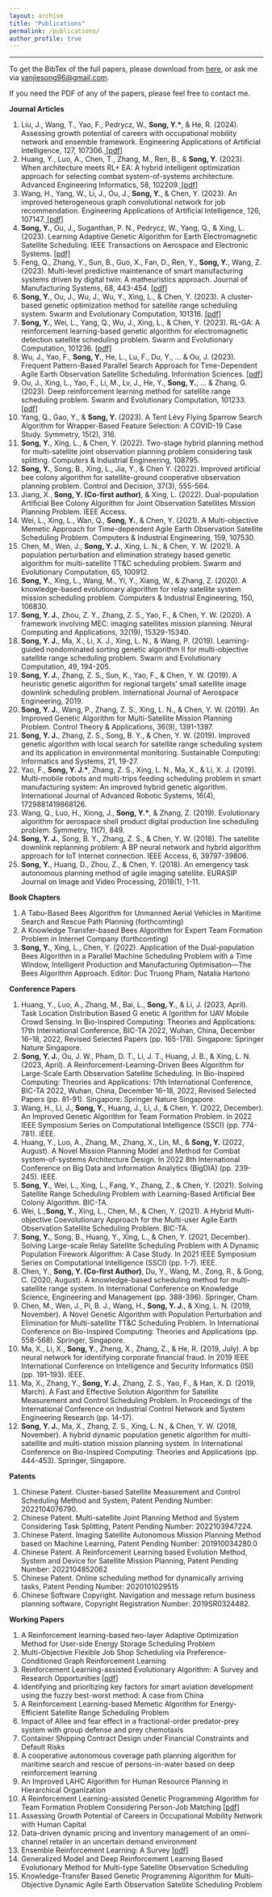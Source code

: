 ```yaml
---
layout: archive
title: "Publications"
permalink: /publications/
author_profile: true
---
```


---
To get the BibTex of the full papers, please download from [here](https://github.com/yanjiesong/yanjiesong.github.io/blob/master/files/mybib.bib), or ask me via yanjiesong96@gmail.com.

If you need the PDF of any of the papers, please feel free to contact me.

**Journal Articles**
<ol>
<li> Liu, J., Wang, T., Yao, F., Pedrycz, W., <b>Song, Y.*</b>, & He, R. (2024). Assessing growth potential of careers with occupational mobility network and ensemble framework. Engineering Applications of Artificial Intelligence, 127, 107306.<a href="https://github.com/yanjiesong/yanjiesong.github.io/blob/master/files/accessing2023.pdf"> [pdf]</a></li>
<li> Huang, Y., Luo, A., Chen, T., Zhang, M., Ren, B., & <b>Song, Y.</b> (2023). When architecture meets RL+ EA: A hybrid intelligent optimization approach for selecting combat system-of-systems architecture. Advanced Engineering Informatics, 58, 102209.<a href="https://github.com/yanjiesong/yanjiesong.github.io/blob/master/files/RL%2BEA.pdf"> [pdf]</a></li>
<li> Wang, H., Yang, W., Li, J., Ou, J., <b>Song, Y.</b>, & Chen, Y. (2023). An improved heterogeneous graph convolutional network for job recommendation. Engineering Applications of Artificial Intelligence, 126, 107147.<a href="https://github.com/yanjiesong/yanjiesong.github.io/blob/master/files/An%20improved%20heterogeneous%20graph%20convolutional%20network%20forjob%20recommendation.pdf"> [pdf]</a></li>
<li><b>Song, Y.</b>, Ou, J., Suganthan, P. N., Pedrycz, W., Yang, Q., & Xing, L. (2023). Learning Adaptive Genetic Algorithm for Earth Electromagnetic Satellite Scheduling. IEEE Transactions on Aerospace and Electronic Systems. <a href="https://github.com/yanjiesong/yanjiesong.github.io/blob/master/files/laga2023taes.pdf"> [pdf]</a></li>
<li>Feng, Q., Zhang, Y., Sun, B., Guo, X., Fan, D., Ren, Y., <b>Song, Y.</b>, Wang, Z. (2023). Multi-level predictive maintenance of smart manufacturing systems driven by digital twin: A matheuristics approach. Journal of Manufacturing Systems, 68, 443-454. <a href="https://github.com/yanjiesong/yanjiesong.github.io/blob/master/files/Multi-level%20predictive%20maintenance%20of%20smart%20manufacturing%20systems%20driven%20by%20digital%20twin%20A%20matheuristics%20approach.pdf"> [pdf]</a></li>
<li><b>Song, Y.</b>, Ou, J., Wu, J., Wu, Y., Xing, L., & Chen, Y. (2023). A cluster-based genetic optimization method for satellite range scheduling system. Swarm and Evolutionary Computation, 101316. <a href="https://github.com/yanjiesong/yanjiesong.github.io/blob/master/files/A%20cluster-based%20genetic%20optimization%20method%20for%20satellite%20range%20scheduling%20system.pdf"> [pdf]</a></li>
<li><b>Song, Y.</b>, Wei, L., Yang, Q., Wu, J., Xing, L., & Chen, Y. (2023). RL-GA: A reinforcement learning-based genetic algorithm for electromagnetic detection satellite scheduling problem. Swarm and Evolutionary Computation, 101236. <a href="https://github.com/yanjiesong/yanjiesong.github.io/blob/master/files/RLGA2023.pdf"> [pdf]</a></li>
<li>Wu, J., Yao, F., <b>Song, Y.</b>, He, L., Lu, F., Du, Y., ... & Ou, J. (2023). Frequent Pattern-Based Parallel Search Approach for Time-Dependent Agile Earth Observation Satellite Scheduling. Information Sciences. <a href="https://github.com/yanjiesong/yanjiesong.github.io/blob/master/files/Frequent%20pattern-based%20parallel%20search%20approach%20for%20time-dependent%20agile%20earth%20observation%20satellite%20scheduling.pdf"> [pdf]</a></li>
<li>Ou, J., Xing, L., Yao, F., Li, M., Lv, J., He, Y., <b>Song, Y.</b>, ... & Zhang, G. (2023). Deep reinforcement learning method for satellite range scheduling problem. Swarm and Evolutionary Computation, 101233. <a href="https://github.com/yanjiesong/yanjiesong.github.io/blob/master/files/Deep%20reinforcement%20learning%20method%20for%20satellite%20range%20scheduling%20problem.pdf"> [pdf]</a></li>
<li>Yang, Q., Gao, Y., & <b>Song, Y.</b> (2023). A Tent Lévy Flying Sparrow Search Algorithm for Wrapper-Based Feature Selection: A COVID-19 Case Study. Symmetry, 15(2), 316.</li>
<li><b>Song, Y.</b>, Xing, L., & Chen, Y. (2022). Two-stage hybrid planning method for multi-satellite joint observation planning problem considering task splitting. Computers & Industrial Engineering, 108795.</li>
<li><b>Song, Y.</b>, Song, B., Xing, L., Jia, Y., & Chen Y. (2022). Improved artificial bee colony algorithm for satellite-ground cooperative observation planning problem. Control and Decision, 37(3), 555-564.</li>
<li>Jiang, X.,<b> Song, Y. (Co-first author)</b>, & Xing, L. (2022). Dual-population Artificial Bee Colony Algorithm for Joint Observation Satellites Mission Planning Problem. IEEE Access.</li>
<li>Wei, L., Xing, L., Wan, Q., <b>Song, Y.</b>, & Chen, Y. (2021). A Multi-objective Memetic Approach for Time-dependent Agile Earth Observation Satellite Scheduling Problem. Computers & Industrial Engineering, 159, 107530.</li>
<li>Chen, M., Wen, J., <b>Song, Y. J.</b>, Xing, L. N., & Chen, Y. W. (2021). A population perturbation and elimination strategy based genetic algorithm for multi-satellite TT&C scheduling problem. Swarm and Evolutionary Computation, 65, 100912.</li>
<li><b>Song, Y.</b>, Xing, L., Wang, M., Yi, Y., Xiang, W., & Zhang, Z. (2020). A knowledge-based evolutionary algorithm for relay satellite system mission scheduling problem. Computers & Industrial Engineering, 150, 106830.</li>
<li><b>Song, Y. J.</b>, Zhou, Z. Y., Zhang, Z. S., Yao, F., & Chen, Y. W. (2020). A framework involving MEC: imaging satellites mission planning. Neural Computing and Applications, 32(19), 15329-15340.</li>
<li><b>Song, Y. J.</b>, Ma, X., Li, X. J., Xing, L. N., & Wang, P. (2019). Learning-guided nondominated sorting genetic algorithm II for multi-objective satellite range scheduling problem. Swarm and Evolutionary Computation, 49, 194-205. </li>
<li><b>Song, Y. J.</b>, Zhang, Z. S., Sun, K., Yao, F., & Chen, Y. W. (2019). A heuristic genetic algorithm for regional targets’ small satellite image downlink scheduling problem. International Journal of Aerospace Engineering, 2019.</li>
<li><b>Song, Y. J.</b>, Wang, P., Zhang, Z. S., Xing, L. N., & Chen, Y. W. (2019). An Improved Genetic Algorithm for Multi-Satellite Mission Planning Problem. Control Theory & Applications, 36(9), 1391-1397.</li>
<li><b>Song, Y. J.</b>, Zhang, Z. S., Song, B. Y., & Chen, Y. W. (2019). Improved genetic algorithm with local search for satellite range scheduling system and its application in environmental monitoring. Sustainable Computing: Informatics and Systems, 21, 19-27.</li>
<li>Yao, F., <b>Song, Y. J.*</b>, Zhang, Z. S., Xing, L. N., Ma, X., & Li, X. J. (2019). Multi-mobile robots and multi-trips feeding scheduling problem in smart manufacturing system: An improved hybrid genetic algorithm. International Journal of Advanced Robotic Systems, 16(4), 1729881419868126.</li>
<li>Wang, Q., Luo, H., Xiong, J., <b>Song, Y.*</b>, & Zhang, Z. (2019). Evolutionary algorithm for aerospace shell product digital production line scheduling problem. Symmetry, 11(7), 849.</li>
<li><b>Song, Y. J.</b>, Song, B. Y., Zhang, Z. S., & Chen, Y. W. (2018). The satellite downlink replanning problem: A BP neural network and hybrid algorithm approach for IoT Internet connection. IEEE Access, 6, 39797-39806.</li>
<li><b>Song, Y.</b>, Huang, D., Zhou, Z., & Chen, Y. (2018). An emergency task autonomous planning method of agile imaging satellite. EURASIP Journal on Image and Video Processing, 2018(1), 1-11.</li>
</ol>


**Book Chapters**
<ol>
<li>A Tabu-Based Bees Algorithm for Unmanned Aerial Vehicles in Maritime Search and Rescue Path Planning (forthcomting)</li>
<li>A Knowledge Transfer-based Bees Algorithm for	Expert Team Formation Problem in Internet	Company (forthcomting)</li>
<li><b>Song, Y.</b>, Xing, L., Chen, Y. (2022). Application of the Dual-population Bees Algorithm in a Parallel Machine Scheduling Problem with a Time Window, Intelligent Production and Manufacturing Optimisation—The Bees Algorithm Approach. Editor: Duc Truong Pham, Natalia Hartono</li>
</ol>

**Conference Papers**
<ol>
<li>Huang, Y., Luo, A., Zhang, M., Bai, L., <b>Song, Y.</b>, & Li, J. (2023, April). Task Location Distribution Based G enetic A lgorithm for UAV Mobile Crowd Sensing. In Bio-Inspired Computing: Theories and Applications: 17th International Conference, BIC-TA 2022, Wuhan, China, December 16–18, 2022, Revised Selected Papers (pp. 165-178). Singapore: Springer Nature Singapore.</li>
<li><b>Song, Y. J.</b>, Ou, J. W., Pham, D. T., Li, J. T., Huang, J. B., & Xing, L. N. (2023, April). A Reinforcement-Learning-Driven Bees Algorithm for Large-Scale Earth Observation Satellite Scheduling. In Bio-Inspired Computing: Theories and Applications: 17th International Conference, BIC-TA 2022, Wuhan, China, December 16–18, 2022, Revised Selected Papers (pp. 81-91). Singapore: Springer Nature Singapore.</li>
<li>Wang, H., Li, J., <b>Song, Y.</b>, Huang, J., Li, J., & Chen, Y. (2022, December). An Improved Genetic Algorithm for Team Formation Problem. In 2022 IEEE Symposium Series on Computational Intelligence (SSCI) (pp. 774-781). IEEE.</li>
<li>Huang, Y., Luo, A., Zhang, M., Zhang, X., Lin, M., & <b>Song, Y.</b> (2022, August). A Novel Mission Planning Model and Method for Combat system-of-systems Architecture Design. In 2022 8th International Conference on Big Data and Information Analytics (BigDIA) (pp. 239-245). IEEE.</li>
<li><b>Song, Y.</b>, Wei, L., Xing, L., Fang, Y., Zhang, Z., & Chen, Y. (2021). Solving Satellite Range Scheduling Problem with Learning-Based Artificial Bee Colony Algorithm. BIC-TA.</li>
<li>Wei, L.,<b>Song, Y.</b>, Xing, L., Chen, M., & Chen, Y. (2021). A Hybrid Multi-objective Coevolutionary Approach for the Multi-user Agile Earth Observation Satellite Scheduling Problem. BIC-TA.</li>
<li><b>Song, Y.</b>, Song, B., Huang, Y., Xing, L., & Chen, Y. (2021, December). Solving Large-scale Relay Satellite Scheduling Problem with A Dynamic Population Firework Algorithm: A Case Study. In 2021 IEEE Symposium Series on Computational Intelligence (SSCI) (pp. 1-7). IEEE.</li>
<li>Chen, Y., <b>Song, Y. (Co-first Author)</b>, Du, Y., Wang, M., Zong, R., & Gong, C. (2020, August). A knowledge-based scheduling method for multi-satellite range system. In International Conference on Knowledge Science, Engineering and Management (pp. 388-396). Springer, Cham.</li>
<li>Chen, M., Wen, J., Pi, B. J., Wang, H., <b>Song, Y. J.</b>, & Xing, L. N. (2019, November). A Novel Genetic Algorithm with Population Perturbation and Elimination for Multi-satellite TT&C Scheduling Problem. In International Conference on Bio-Inspired Computing: Theories and Applications (pp. 558-568). Springer, Singapore.</li>
<li>Ma, X., Li, X., <b>Song, Y.</b>, Zheng, X., Zhang, Z., & He, R. (2019, July). A bp neural network for identifying corporate financial fraud. In 2019 IEEE International Conference on Intelligence and Security Informatics (ISI) (pp. 191-193). IEEE.</li>
<li>Ma, X., Zhang, Y., <b>Song, Y. J.</b>, Zhang, Z. S., Yao, F., & Han, X. D. (2019, March). A Fast and Effective Solution Algorithm for Satellite Measurement and Control Scheduling Problem. In Proceedings of the International Conference on Industrial Control Network and System Engineering Research (pp. 14-17).</li>
<li><b>Song, Y. J.</b>, Ma, X., Zhang, Z. S., Xing, L. N., & Chen, Y. W. (2018, November). A hybrid dynamic population genetic algorithm for multi-satellite and multi-station mission planning system. In International Conference on Bio-Inspired Computing: Theories and Applications (pp. 444-453). Springer, Singapore.</li>
</ol>

**Patents**
<ol>
<li>Chinese Patent. Cluster-based Satellite Measurement and Control Scheduling Method and System, Patent Pending Number: 2022104076790.</li>
<li>Chinese Patent. Multi-satellite Joint Planning Method and System Considering Task Splitting, Patent Pending Number: 2022103947224.</li>
<li>Chinese Patent. Imaging Satellite Autonomous Mission Planning Method based on Machine Learning, Patent Pending Number: 201910034280.0</li>
<li>Chinese Patent. A Reinforcement Learning based Evolution Method, System and Device for Satellite Mission Planning, Patent Pending Number: 2022104852062</li>
<li>Chinese Patent. Online scheduling method for dynamically arriving tasks, Patent Pending Number: 2020101029515</li>
<li>Chinese Software Copyright. Navigation and message return business planning software, Copyright Registration Number: 2019SR0324482.</li>
</ol>

**Working Papers**
<ol>
<li>A Reinforcement learning-based two-layer Adaptive Optimization Method for User-side Energy Storage Scheduling Problem </li>
<li>Multi-Objective Flexible Job Shop Scheduling via Preference-Conditioned Graph Reinforcement Learning </li>
<li>Reinforcement Learning-assisted Evolutionary Algorithm: A Survey and Research Opportunities <a href="https://github.com/yanjiesong/yanjiesong.github.io/blob/master/files/Reinforcement%20Learning-assisted%20Evolutionary%20Algorithm%20A%20Survey.pdf"> [pdf] </a>	</li>
<li>Identifying and prioritizing key factors for smart aviation development using the fuzzy best-worst method: A case from China </li>
<li>A Reinforcement Learning-based Memetic Algorithm for Energy-Efficient Satellite Range Scheduling Problem </li>
<li>Impact of Allee and fear effect in a fractional-order predator-prey system with group defense and prey chemotaxis </li>
<li>Container Shipping Contract Design under Financial Constraints and Default Risks </li>
<li>A cooperative autonomous coverage path planning algorithm for maritime search and rescue of persons-in-water based on deep reinforcement learning </li>
<li>An Improved LAHC Algorithm for Human Resource Planning in Hierarchical Organization </li>
<li>A Reinforcement Learning-assisted Genetic Programming Algorithm for Team Formation Problem Considering Person-Job Matching <a href="https://github.com/yanjiesong/yanjiesong.github.io/blob/master/files/A%20Reinforcement%20Learning-assisted%20Genetic%20Programming%20Algorithm%20for%20Team%20Formation%20Problem%20Considering%20Person-Job%20Matching.pdf"> [pdf]</a></li>
<li>Assessing Growth Potential of Careers in Occupational Mobility Network with Human Capital </li>
<li>Data-driven dynamic pricing and inventory management of an omni-channel retailer in an uncertain demand environment </li>
<li>Ensemble Reinforcement Learning: A Survey <a href="https://github.com/yanjiesong/yanjiesong.github.io/blob/master/files/Ensemble%20Reinforcement%20Learning%20A%20Survey.pdf"> [pdf]</a></li>
<li>Generalized Model and Deep Reinforcement Learning Based Evolutionary Method for Multi-type Satellite Observation Scheduling </li>
<li>Knowledge-Transfer Based Genetic Programming Algorithm for Multi-Objective Dynamic Agile Earth Observation Satellite Scheduling Problem </li>
</ol>

